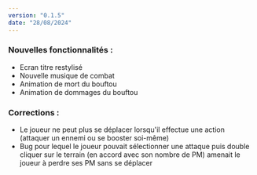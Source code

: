 ```yaml
---
version: "0.1.5"
date: "28/08/2024"
---
```


### Nouvelles fonctionnalités :

- Ecran titre restylisé
- Nouvelle musique de combat
- Animation de mort du bouftou
- Animation de dommages du bouftou

### Corrections :

- Le joueur ne peut plus se déplacer lorsqu'il effectue une action (attaquer un ennemi ou se booster soi-même)
- Bug pour lequel le joueur pouvait sélectionner une attaque puis double cliquer sur le terrain (en accord avec son nombre de PM) amenait le joueur à perdre ses PM sans se déplacer
